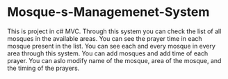 # Mosque-s-Managemenet-System
This is project in c# MVC. Through this system you can check the list of all mosques in the available areas. You can see the prayer time in each mosque present in the list. You can see each and every mosque in every area through this system.
You can add mosques and add time of each prayer.
You can aslo modify name of the mosque, area of the mosque, and the timing of the prayers.

